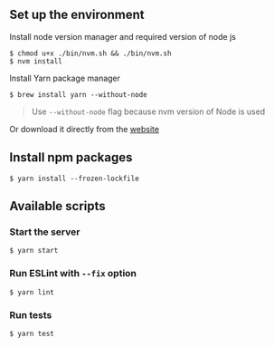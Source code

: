 ## Set up the environment

Install node version manager and required version of node js
```
$ chmod u+x ./bin/nvm.sh && ./bin/nvm.sh
$ nvm install
```

Install Yarn package manager
```
$ brew install yarn --without-node
```

> Use `--without-node` flag  because nvm version of Node is used

Or download it directly from the [website](https://yarnpkg.com/en/docs/install)

## Install npm packages

```
$ yarn install --frozen-lockfile
```

## Available scripts

### Start the server

```
$ yarn start
```

### Run ESLint with `--fix` option

```
$ yarn lint
```

### Run tests

```
$ yarn test
```
